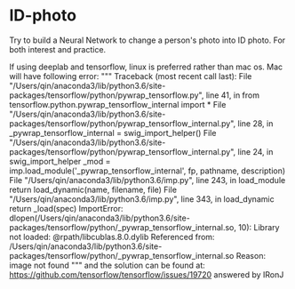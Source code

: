 # ID-photo
Try to build a Neural Network to change a person's photo into ID photo. For both interest and practice.

If using deeplab and tensorflow, linux is preferred rather than mac os. Mac will have following error:
"""
Traceback (most recent call last):
  File "/Users/qin/anaconda3/lib/python3.6/site-packages/tensorflow/python/pywrap_tensorflow.py", line 41, in <module>
    from tensorflow.python.pywrap_tensorflow_internal import *
  File "/Users/qin/anaconda3/lib/python3.6/site-packages/tensorflow/python/pywrap_tensorflow_internal.py", line 28, in <module>
    _pywrap_tensorflow_internal = swig_import_helper()
  File "/Users/qin/anaconda3/lib/python3.6/site-packages/tensorflow/python/pywrap_tensorflow_internal.py", line 24, in swig_import_helper
    _mod = imp.load_module('_pywrap_tensorflow_internal', fp, pathname, description)
  File "/Users/qin/anaconda3/lib/python3.6/imp.py", line 243, in load_module
    return load_dynamic(name, filename, file)
  File "/Users/qin/anaconda3/lib/python3.6/imp.py", line 343, in load_dynamic
    return _load(spec)
ImportError: dlopen(/Users/qin/anaconda3/lib/python3.6/site-packages/tensorflow/python/_pywrap_tensorflow_internal.so, 10): Library not loaded: @rpath/libcublas.8.0.dylib
  Referenced from: /Users/qin/anaconda3/lib/python3.6/site-packages/tensorflow/python/_pywrap_tensorflow_internal.so
  Reason: image not found
"""
and the solution can be found at:
  https://github.com/tensorflow/tensorflow/issues/19720    answered by IRonJ   
